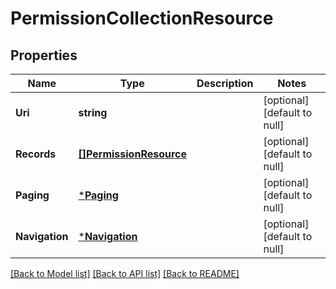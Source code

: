 # PermissionCollectionResource

## Properties
Name | Type | Description | Notes
------------ | ------------- | ------------- | -------------
**Uri** | **string** |  | [optional] [default to null]
**Records** | [**[]PermissionResource**](PermissionResource.md) |  | [optional] [default to null]
**Paging** | [***Paging**](Paging.md) |  | [optional] [default to null]
**Navigation** | [***Navigation**](Navigation.md) |  | [optional] [default to null]

[[Back to Model list]](../README.md#documentation-for-models) [[Back to API list]](../README.md#documentation-for-api-endpoints) [[Back to README]](../README.md)


